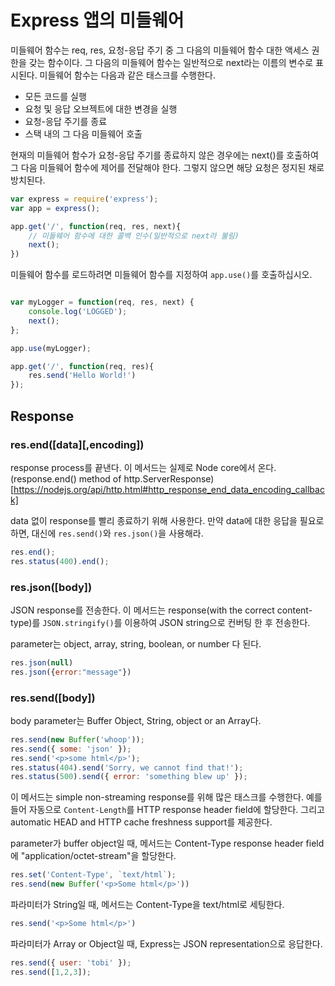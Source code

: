 # Express 앱의 미들웨어

미들웨어 함수는 req, res, 요청-응답 주기 중 그 다음의 미들웨어 함수 대한 액세스 권한을 갖는 함수이다. 그 다음의 미들웨어 함수는 일반적으로 next라는 이름의 변수로 표시된다. 미들웨어 함수는 다음과 같은 태스크를 수행한다.

- 모든 코드를 실행
- 요청 및 응답 오브젝트에 대한 변경을 실행
- 요청-응답 주기를 종료
- 스택 내의 그 다음 미들웨어 호출

현재의 미들웨어 함수가 요청-응답 주기를 종료하지 않은 경우에는 next()를 호출하여 그 다음 미들웨어 함수에 제어를 전달해야 한다. 그렇지 않으면 해당 요청은 정지된 채로 방치된다.

```javascript
var express = require('express');
var app = express();

app.get('/', function(req, res, next){
	// 미들웨어 함수에 대한 콜백 인수(일반적으로 next라 불림)
	next();
})
```

미들웨어 함수를 로드하려면 미들웨어 함수를 지정하여 `app.use()`를 호출하십시오.

```javascript

var myLogger = function(req, res, next) {
	console.log('LOGGED');
	next();
};

app.use(myLogger);

app.get('/', function(req, res){
	res.send('Hello World!')
});

```

## Response

### res.end([data][,encoding])

response process를 끝낸다. 이 메서드는 실제로 Node core에서 온다. (response.end() method of http.ServerResponse)[https://nodejs.org/api/http.html#http_response_end_data_encoding_callback]

data 없이 response를 빨리 종료하기 위해 사용한다. 만약 data에 대한 응답을 필요로 하면, 대신에 `res.send()`와 `res.json()`을 사용해라.

```javascript
res.end();
res.status(400).end();
```

### res.json([body])

JSON response를 전송한다. 이 메서드는 response(with the correct content-type)를 `JSON.stringify()`를 이용하여 JSON string으로 컨버팅 한 후 전송한다.

parameter는 object, array, string, boolean, or number 다 된다.

```javascript
res.json(null)
res.json({error:"message"})
```

### res.send([body])

body parameter는 Buffer Object, String, object or an Array다.

```javascript
res.send(new Buffer('whoop'));
res.send({ some: 'json' });
res.send('<p>some html</p>');
res.status(404).send('Sorry, we cannot find that!');
res.status(500).send({ error: 'something blew up' });
```

이 메서드는 simple non-streaming response를 위해 많은 태스크를 수행한다. 예를 들어 자동으로 `Content-Length`를 HTTP response header field에 할당한다. 그리고 automatic HEAD and HTTP cache freshness support를 제공한다.

parameter가 buffer object일 때, 메서드는 Content-Type response header field에 "application/octet-stream"을 할당한다.

```javascript
res.set('Content-Type', `text/html`);
res.send(new Buffer('<p>Some html</p>'))
```

파라미터가 String일 때, 메서드는 Content-Type을 text/html로 세팅한다.

```javascript
res.send('<p>Some html</p>')
```

파라미터가 Array or Object일 때, Express는 JSON representation으로 응답한다.

```javascript
res.send({ user: 'tobi' });
res.send([1,2,3]);
```

